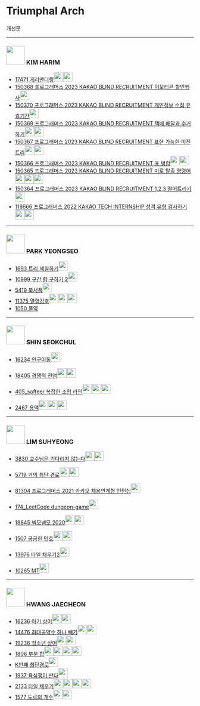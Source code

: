 # Triumphal Arch

개선문

---

### <img src = "https://github.com/Haaarimmm.png" width="50" height="50"> KIM HARIM 
+ [17471 게리맨더링](https://www.acmicpc.net/problem/17471)[<img src = "https://github.com/Frog-Slayer.png" width="25" height="25">](./Code/17471/JUN17471_P.java)[<img src = "https://github.com/Haaarimmm.png" width="25" height="25">](./Code/17471/17471_K.py)
+ [150368 프로그래머스 2023 KAKAO BLIND RECRUITMENT 이모티콘 할인행사](https://school.programmers.co.kr/learn/courses/30/lessons/150368)[<img src = "https://github.com/sulogc.png" width="25" height="25">](./Code/150368/150368_L.py)
+ [150370 프로그래머스 2023 KAKAO BLIND RECRUITMENT 개인정보 수집 유효기간](https://school.programmers.co.kr/learn/courses/30/lessons/150370)[<img src = "https://github.com/Haaarimmm.png" width="25" height="25">](./Code/150370/150370_K.py)
+ [150369 프로그래머스 2023 KAKAO BLIND RECRUITMENT 택배 배달과 수거하기](https://school.programmers.co.kr/learn/courses/30/lessons/150369)[<img src = "https://github.com/Haaarimmm.png" width="25" height="25">](./Code/150369/150369_1_K.py)[<img src = "https://github.com/sulogc.png" width="25" height="25">](./Code/150369/150369_L.py)
+ [150367 프로그래머스 2023 KAKAO BLIND RECRUITMENT 표현 가능한 이진트리](https://school.programmers.co.kr/learn/courses/30/lessons/150367)[<img src = "https://github.com/Haaarimmm.png" width="25" height="25">](./Code/150367/150367_K.py)[<img src = "https://github.com/sulogc.png" width="25" height="25">](./Code/150367/150367_L.py)
+ [150366 프로그래머스 2023 KAKAO BLIND RECRUITMENT 표 병합](https://school.programmers.co.kr/learn/courses/30/lessons/150366)[<img src = "https://github.com/Haaarimmm.png" width="25" height="25">](./Code/150366/150366_K.py)[<img src = "https://github.com/sulogc.png" width="25" height="25">](./Code/150366/150366_L.py)
+ [150365 프로그래머스 2023 KAKAO BLIND RECRUITMENT 미로 탈출 명령어](https://school.programmers.co.kr/learn/courses/30/lessons/150365)[<img src = "https://github.com/sulogc.png" width="25" height="25">](./Code/150365/150365_L.py)[<img src = "https://github.com/Haaarimmm.png" width="25" height="25">](./Code/150365/150365_K.py)[<img src = "https://github.com/wocjs.png" width="25" height="25">](./Code/150365/150365_H.py)
+ [150364 프로그래머스 2023 KAKAO BLIND RECRUITMENT 1,2,3 떨어트리기](https://school.programmers.co.kr/learn/courses/30/lessons/150364)[<img src = "https://github.com/Haaarimmm.png" width="25" height="25">](./Code/150364/150364_K.py)
+ [118666 프로그래머스 2022 KAKAO TECH INTERNSHIP 성격 유형 검사하기](https://school.programmers.co.kr/learn/courses/30/lessons/118666)[<img src = "https://github.com/Haaarimmm.png" width="25" height="25">](./Code/118666/118666_K.py)[<img src = "https://github.com/Frog-Slayer.png" width="25" height="25">](./Code/118666/118666_P.cpp)
---

### <img src = "https://github.com/Frog-Slayer.png" width="50" height="50"> PARK YEONGSEO
+ [1693 트리 색칠하기](https://www.acmicpc.net/problem/1693)[<img src = "https://github.com/Frog-Slayer.png" width="25" height="25">](./Code/1693/1693_P.cpp)
+ [10999 구간 합 구하기 2](https://www.acmicpc.net/problem/10999)[<img src = "https://github.com/Frog-Slayer.png" width="25" height="25">](./Code/10999/10999_P.cpp)
+ [5419 북서풍](https://www.acmicpc.net/problem/5419)[<img src = "https://github.com/Frog-Slayer.png" width="25" height="25">](./Code/5419/5419_P.cpp)
+ [11375 열혈강호](https://www.acmicpc.net/problem/11375)[<img src = "https://github.com/sulogc.png" width="25" height="25">](./Code/11375/11375_L.py)[<img src = "https://github.com/Haaarimmm.png" width="25" height="25">](./Code/11375/11375_K.py)[<img src = "https://github.com/Frog-Slayer.png" width="25" height="25">](./Code/11375/11375_P.cpp)
+ [1050 물약](https://www.acmicpc.net/problem/1050)
---

### <img src = "https://github.com/suchshin.png" width="50" height="50"> SHIN SEOKCHUL
+ [16234 인구이동](https://www.acmicpc.net/problem/16234)[<img src = "https://github.com/suchshin.png" width="25" height="25">](Code/16234/16234_S.py)

+ [18405 경쟁적 전염](https://www.acmicpc.net/problem/18405)[<img src = "https://github.com/sulogc.png" width="25" height="25">](./Code/18405/18405_L.py)[<img src = "https://github.com/suchshin.png" width="25" height="25">](./Code/18405/18405_S.py)

+ [405_softeer 복잡한 조립 라인](https://softeer.ai/practice/info.do?idx=1&eid=405)[<img src = "https://github.com/sulogc.png" width="25" height="25">](./Code/405_softeer/405_L.py)[<img src = "https://github.com/Haaarimmm.png" width="25" height="25">](./Code/405_softeer/405_K.py)[<img src = "https://github.com/suchshin.png" width="25" height="25">](./Code/405_softeer/405_S.py)

+ [2467 용액](https://www.acmicpc.net/problem/2467)[<img src = "https://github.com/suchshin.png" width="25" height="25">](./Code/2467/2467_S.py)[<img src = "https://github.com/sulogc.png" width="25" height="25">](./Code/2467/2467_L.py)[<img src = "https://github.com/Frog-Slayer.png" width="25" height="25">](./Code/2467/2467_P.cpp)
---

### <img src = "https://github.com/sulogc.png" width="50" height="50"> LIM SUHYEONG
+ [3830 교수님은 기다리지 않는다](https://www.acmicpc.net/problem/3830)[<img src = "https://github.com/Frog-Slayer.png" width="25" height="25">](./Code/3830/3830_P.cpp)[<img src = "https://github.com/sulogc.png" width="25" height="25">](./Code/3830/3830_L.py)
+ [5719 거의 최단 경로](https://www.acmicpc.net/problem/5719)[<img src = "https://github.com/sulogc.png" width="25" height="25">](./Code/5719/5719_L.py)[<img src = "https://github.com/Frog-Slayer.png" width="25" height="25">](./Code/5719/5719_P.cpp)

+ [81304 프로그래머스 2021 카카오 채용연계형 인턴십](https://school.programmers.co.kr/learn/courses/30/lessons/81304)[<img src = "https://github.com/sulogc.png" width="25" height="25">](./Code/81304/81304_L.py)

+ [174_LeetCode dungeon-game](https://leetcode.com/problems/dungeon-game/)[<img src = "https://github.com/sulogc.png" width="25" height="25">](./Code/174_LeetCode/174_L.py)

+ [19845 넴모넴모 2020](https://www.acmicpc.net/problem/19845)[<img src = "https://github.com/Frog-Slayer.png" width="25" height="25">](./Code/19845/19845_P.cpp)[<img src = "https://github.com/sulogc.png" width="25" height="25">](./Code/19845/19845_L.py)

+ [1507 궁금한 민호](https://www.acmicpc.net/problem/1507)[<img src = "https://github.com/sulogc.png" width="25" height="25">](./Code/1507/1507_L.py)[<img src = "https://github.com/Haaarimmm.png" width="25" height="25">](./Code/1507/1507_K.py)

+ [13976 타일 채우기2](https://www.acmicpc.net/problem/13976)[<img src = "https://github.com/Frog-Slayer.png" width="25" height="25">](./Code/13976/13976_P.cpp)

+ [10265 MT](https://www.acmicpc.net/problem/10265)[<img src = "https://github.com/sulogc.png" width="25" height="25">](./Code/10265/10265_L.py)


---

### <img src = "https://github.com/wocjs.png" width="50" height="50"> HWANG JAECHEON
+ [16236 아기 상어](https://www.acmicpc.net/problem/16236)[<img src = "https://github.com/wocjs.png" width="25" height="25">](./Code/16236/16236_H.py)[<img src = "https://github.com/Frog-Slayer.png" width="25" height="25">](./Code/16236/JUN16236_P.java)
+ [14476 최대공약수 하나 빼기](https://www.acmicpc.net/problem/14476)[<img src = "https://github.com/sulogc.png" width="25" height="25">](./Code/14476/14476_L.py)[<img src = "https://github.com/wocjs.png" width="25" height="25">](./Code/14476/14476_H.py)
+ [19236 청소년 상어](https://www.acmicpc.net/problem/19236)[<img src = "https://github.com/wocjs.png" width="25" height="25">](./Code/19236/19236_H.py)[<img src = "https://github.com/Haaarimmm.png" width="25" height="25">](./Code/19236/19236_K.py)
+ [1806 부분 합](https://www.acmicpc.net/problem/1806)[<img src = "https://github.com/wocjs.png" width="25" height="25">](./Code/1806/1806_H.py)[<img src = "https://github.com/Frog-Slayer.png" width="25" height="25">](./Code/1806/1806_P.cpp)[<img src = "https://github.com/Haaarimmm.png" width="25" height="25">](./Code/1806/1806_K.py)[<img src = "https://github.com/sulogc.png" width="25" height="25">](./Code/1806/1806_L.py)
+ [K번째 최단경로](https://www.acmicpc.net/problem/1854)[<img src = "https://github.com/wocjs.png" width="25" height="25">](./Code/1854/1854_H.py)
+ [1937 욕심쟁이 판다](https://www.acmicpc.net/problem/1937)[<img src = "https://github.com/wocjs.png" width="25" height="25">](./Code/1937/1937_H.py)
+ [2133 타일 채우기](https://www.acmicpc.net/problem/2133)[<img src = "https://github.com/sulogc.png" width="25" height="25">](./Code/2133/2133_L.py)[<img src = "https://github.com/wocjs.png" width="25" height="25">](./Code/2133/2133_H.py)[<img src = "https://github.com/Haaarimmm.png" width="25" height="25">](./Code/2133/2133_K.py)[<img src = "https://github.com/suchshin.png" width="25" height="25">](./Code/2133/2133_S.py)
+ [1577 도로의 개수](https://www.acmicpc.net/problem/1577)[<img src = "https://github.com/wocjs.png" width="25" height="25">](./Code/1577/1577_H.py)[<img src = "https://github.com/Haaarimmm.png" width="25" height="25">](./Code/1577/1577_K.py)
